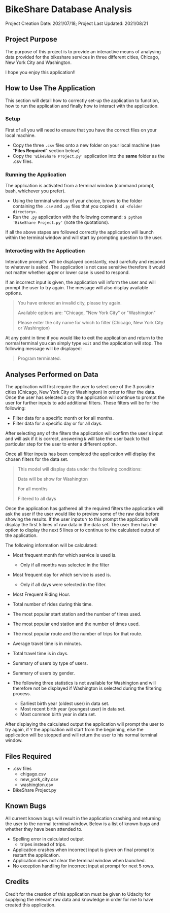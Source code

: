 # BikeShare Database Analysis
Project Creation Date: 2021/07/18;
Project Last Updated: 2021/08/21

## Project Purpose

The purpose of this project is to provide an interactive means of analysing data provided for the bikeshare services in three different cities, Chicago, New York City and Washington.

I hope you enjoy this application!!

## How to Use The Application

This section will detail how to correctly set-up the application to function, how to run the application and finally how to interact with the application.

### Setup

First of all you will need to ensure that you have the correct files on your local machine.

- Copy the three `.csv` files onto a new folder on your local machine (see "**Files Required**" section below)
- Copy the `'BikeShare Project.py'` application into the **same** folder as the .csv files.

### Running the Application
The application is activated from a terminal window (command prompt, bash, whichever you prefer).

- Using the terminal window of your choice, brows to the folder containing the `.csv` and `.py` files that you copied `$ cd <folder directory>`.
- Run the `.py` application with the following command: `$ python 'BikeShare Project.py'` (note the quotations).

If all the above stapes are followed correctly the application will launch within the terminal window and will start by prompting question to the user.

### Interacting with the Application

Interactive prompt's will be displayed constantly, read carefully and respond to whatever is asked. The application is not case sensitive therefore it would not matter whether upper or lower case is used to respond.

If an incorrect input is given, the application will inform the user and will prompt the user to try again. The message will also display available options.

>You have entered an invalid city, please try again.
>
>Available options are: "Chicago, "New York City" or "Washington"
>
>Please enter the city name for which to filter (Chicago, New York City or Washington)

At any point in time if you would like to exit the application and return to the normal terminal you can simply type `exit` and the application will stop. The following message will be displayed:
> Program terminated.

## Analyses Performed on Data

The application will first require the user to select one of the 3 possible cities (Chicago, New York City or Washington) in order to filter the data. Once the user has selected a city the application will continue to prompt the user for further inputs to add additional filters. These filters will be for the following:
- Filter data for a specific month or for all months.
- Filter data for a specific day or for all days.

After selecting any of the filters the application will confirm the user's input and will ask if it is correct, answering `N` will take the user back to that particular step for the user to enter a different option.

Once all filter inputs has been completed the application will display the chosen filters for the data set.

>This model will display data under the following conditions:
>
>Data will be show for Washington
>
>For all months
>
>Filtered to all days

Once the application has gathered all the required filters the application will ask the user if the user would like to preview some of the raw data before showing the results. If the user inputs `Y` to this prompt the application will display the first 5 lines of raw data in the data set. The user then has the option to display the next 5 lines or to continue to the calculated output of the application.

The following information will be calculated:
- Most frequent month for which service is used is.
  - Only if all months was selected in the filter
- Most frequent day for which service is used is.
  - Only if all days were selected in the filter.
- Most Frequent Riding Hour.
- Total number of rides during this time.
- The most popular start station and the number of times used.
- The most popular end station and the number of times used.
- The most popular route and the number of trips for that route.
- Average travel time is in minutes.
- Total travel time is in days.
- Summary of users by type of users.
- Summary of users by gender.


- The following three statistics is not available for Washington and will therefore not be displayed if Washington is selected during the filtering process.
  - Earliest birth year (oldest user) in data set.
  - Most recent birth year (youngest user) in data set.
  - Most common birth year in data set.

After displaying the calculated output the application will prompt the user to try again, if `Y` the application will start from the beginning, else the application will be stopped and will return the user to his normal terminal window.

## Files Required

- .csv files
  - chigago.csv
  - new_york_city.csv
  - washington.csv
- BikeShare Project.py

## Known Bugs

All current known bugs will result in the application crashing and returning the user to the normal terminal window. Below is a list of known bugs and whether they have been attended to.

- Spelling error in calculated output
  - tripes instead of trips.
- Application crashes when incorrect input is given on final prompt to restart the application.
- Application does not clear the terminal window when launched.
- No exception handling for incorrect input at prompt for next 5 rows.

## Credits

Credit for the creation of this application must be given to Udacity for supplying the relevant raw data and knowledge in order for me to have created this application.
